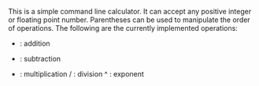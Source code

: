 This is a simple command line calculator. It can accept any positive integer or floating point number. Parentheses can be used to manipulate the order of operations.
The following are the currently implemented operations:
+ : addition
- : subtraction
* : multiplication
/ : division
^ : exponent
